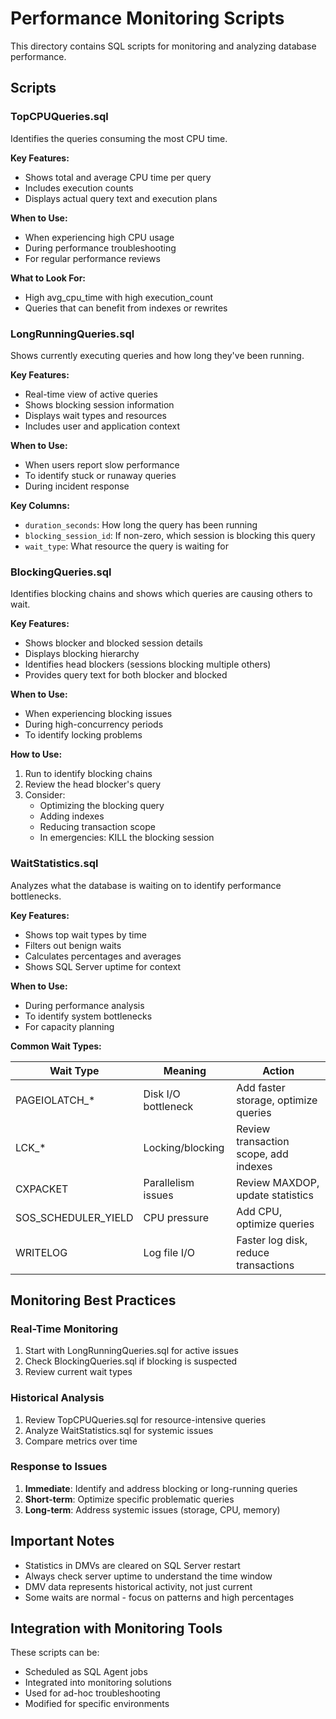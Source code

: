 # Performance Monitoring Scripts

This directory contains SQL scripts for monitoring and analyzing database performance.

## Scripts

### TopCPUQueries.sql
Identifies the queries consuming the most CPU time.

**Key Features:**
- Shows total and average CPU time per query
- Includes execution counts
- Displays actual query text and execution plans

**When to Use:**
- When experiencing high CPU usage
- During performance troubleshooting
- For regular performance reviews

**What to Look For:**
- High avg_cpu_time with high execution_count
- Queries that can benefit from indexes or rewrites

### LongRunningQueries.sql
Shows currently executing queries and how long they've been running.

**Key Features:**
- Real-time view of active queries
- Shows blocking session information
- Displays wait types and resources
- Includes user and application context

**When to Use:**
- When users report slow performance
- To identify stuck or runaway queries
- During incident response

**Key Columns:**
- `duration_seconds`: How long the query has been running
- `blocking_session_id`: If non-zero, which session is blocking this query
- `wait_type`: What resource the query is waiting for

### BlockingQueries.sql
Identifies blocking chains and shows which queries are causing others to wait.

**Key Features:**
- Shows blocker and blocked session details
- Displays blocking hierarchy
- Identifies head blockers (sessions blocking multiple others)
- Provides query text for both blocker and blocked

**When to Use:**
- When experiencing blocking issues
- During high-concurrency periods
- To identify locking problems

**How to Use:**
1. Run to identify blocking chains
2. Review the head blocker's query
3. Consider:
   - Optimizing the blocking query
   - Adding indexes
   - Reducing transaction scope
   - In emergencies: KILL the blocking session

### WaitStatistics.sql
Analyzes what the database is waiting on to identify performance bottlenecks.

**Key Features:**
- Shows top wait types by time
- Filters out benign waits
- Calculates percentages and averages
- Shows SQL Server uptime for context

**When to Use:**
- During performance analysis
- To identify system bottlenecks
- For capacity planning

**Common Wait Types:**

| Wait Type | Meaning | Action |
|-----------|---------|--------|
| PAGEIOLATCH_* | Disk I/O bottleneck | Add faster storage, optimize queries |
| LCK_* | Locking/blocking | Review transaction scope, add indexes |
| CXPACKET | Parallelism issues | Review MAXDOP, update statistics |
| SOS_SCHEDULER_YIELD | CPU pressure | Add CPU, optimize queries |
| WRITELOG | Log file I/O | Faster log disk, reduce transactions |

## Monitoring Best Practices

### Real-Time Monitoring
1. Start with LongRunningQueries.sql for active issues
2. Check BlockingQueries.sql if blocking is suspected
3. Review current wait types

### Historical Analysis
1. Review TopCPUQueries.sql for resource-intensive queries
2. Analyze WaitStatistics.sql for systemic issues
3. Compare metrics over time

### Response to Issues
1. **Immediate**: Identify and address blocking or long-running queries
2. **Short-term**: Optimize specific problematic queries
3. **Long-term**: Address systemic issues (storage, CPU, memory)

## Important Notes

- Statistics in DMVs are cleared on SQL Server restart
- Always check server uptime to understand the time window
- DMV data represents historical activity, not just current
- Some waits are normal - focus on patterns and high percentages

## Integration with Monitoring Tools

These scripts can be:
- Scheduled as SQL Agent jobs
- Integrated into monitoring solutions
- Used for ad-hoc troubleshooting
- Modified for specific environments
